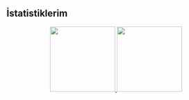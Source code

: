 
## İstatistiklerim

<div align="center">
  <a href="https://github.com/dengizfth">
    <img height="150em" src="https://github-readme-stats.vercel.app/api?username=dengizfth&show_icons=true&theme=dracula&include_all_commits=true&count_private=true"/>
    <img height="150em" src="https://github-readme-stats.vercel.app/api/top-langs/?username=dengizfth&layout=compact&langs_count=8&theme=dracula"/>
  </a>
</div>



<!--

## Hi there 👋
**dengizfth/dengizfth** is a ✨ _special_ ✨ repository because its `README.md` (this file) appears on your GitHub profile.

Here are some ideas to get you started:

- 🔭 I’m currently working on ...
- 🌱 I’m currently learning ...
- 👯 I’m looking to collaborate on ...
- 🤔 I’m looking for help with ...
- 💬 Ask me about ...
- 📫 How to reach me: ...
- 😄 Pronouns: ...
- ⚡ Fun fact: ...
-->
